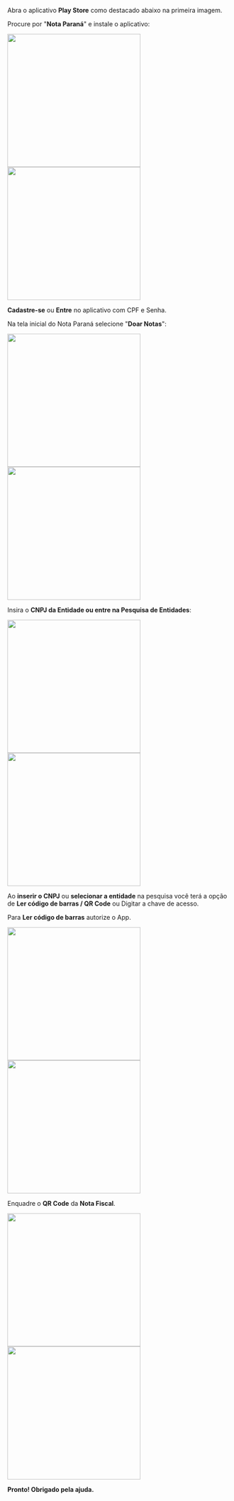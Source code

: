 Abra o aplicativo <strong>Play Store</strong> como destacado abaixo na primeira imagem.

Procure por "<strong>Nota Paraná</strong>" e instale o aplicativo:

<img src="https://github.com/dirceu-jr/como-doar-nota-parana-html/raw/main/captura-de-tela-1.jpg" width="300"> <img src="https://github.com/dirceu-jr/como-doar-nota-parana-html/raw/main/captura-de-tela-2.jpg" width="300">

<strong>Cadastre-se</strong> ou <strong>Entre</strong> no aplicativo com CPF e Senha.

Na tela inicial do Nota Paraná selecione "<strong>Doar Notas</strong>":

<img src="https://github.com/dirceu-jr/como-doar-nota-parana-html/raw/main/captura-de-tela-3.jpg" width="300"> <img src="https://github.com/dirceu-jr/como-doar-nota-parana-html/raw/main/captura-de-tela-4.jpg" width="300">

Insira o <strong>CNPJ da Entidade ou entre na Pesquisa de Entidades</strong>:

<img src="https://github.com/dirceu-jr/como-doar-nota-parana-html/raw/main/captura-de-tela-5.jpg" width="300"> <img src="https://github.com/dirceu-jr/como-doar-nota-parana-html/raw/main/captura-de-tela-6.jpg" width="300">

Ao <strong>inserir o CNPJ</strong> ou <strong>selecionar a entidade</strong> na pesquisa você terá a opção de <strong>Ler código de barras / QR Code</strong> ou Digitar a chave de acesso.

Para <strong>Ler código de barras</strong> autorize o App.

<img src="https://github.com/dirceu-jr/como-doar-nota-parana-html/raw/main/captura-de-tela-7.jpg" width="300"> <img src="https://github.com/dirceu-jr/como-doar-nota-parana-html/raw/main/captura-de-tela-8.jpg" width="300">

Enquadre o <strong>QR Code</strong> da <strong>Nota Fiscal</strong>. 

<img src="https://github.com/dirceu-jr/como-doar-nota-parana-html/raw/main/captura-de-tela-9.jpg" width="300"> <img src="https://github.com/dirceu-jr/como-doar-nota-parana-html/raw/main/captura-de-tela-10.jpg" width="300">

<strong>Pronto! Obrigado pela ajuda.</strong>
